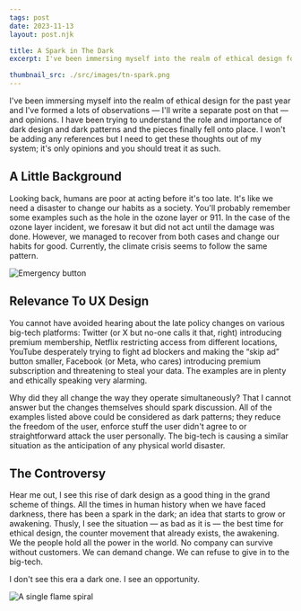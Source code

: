```yaml
--- 
tags: post
date: 2023-11-13
layout: post.njk

title: A Spark in The Dark
excerpt: I've been immersing myself into the realm of ethical design for the past year and I've formed a lots of observations — I'll write a separate post on that — and opinions.

thumbnail_src: ./src/images/tn-spark.png
---
```


I've been immersing myself into the realm of ethical design for the past year and I've formed a lots of observations — I'll write a separate post on that — and opinions. I have been trying to understand the role and importance of dark design and dark patterns and the pieces finally fell onto place. I won't be adding any references but I need to get these thoughts out of my system; it's only opinions and you should treat it as such.

## A Little Background

Looking back, humans are poor at acting before it's too late. It's like we need a disaster to change our habits as a society. You'll probably remember some examples such as the hole in the ozone layer or 911. In the case of the ozone layer incident, we foresaw it but did not act until the damage was done. However, we managed to recover from both cases and change our habits for good. Currently, the climate crisis seems to follow the same pattern.

![Emergency button](https://miro.medium.com/v2/resize:fit:720/format:webp/0*JlJeFxQiRJ3ZtkYX "Photo by Jason Leung on Unsplash")

## Relevance To UX Design

You cannot have avoided hearing about the late policy changes on various big-tech platforms: Twitter (or X but no-one calls it that, right) introducing premium membership, Netflix restricting access from different locations, YouTube desperately trying to fight ad blockers and making the “skip ad” button smaller, Facebook (or Meta, who cares) introducing premium subscription and threatening to steal your data. The examples are in plenty and ethically speaking very alarming.

Why did they all change the way they operate simultaneously? That I cannot answer but the changes themselves should spark discussion. All of the examples listed above could be considered as dark patterns; they reduce the freedom of the user, enforce stuff the user didn't agree to or straightforward attack the user personally. The big-tech is causing a similar situation as the anticipation of any physical world disaster.

## The Controversy

Hear me out, I see this rise of dark design as a good thing in the grand scheme of things. All the times in human history when we have faced darkness, there has been a spark in the dark; an idea that starts to grow or awakening. Thusly, I see the situation — as bad as it is — the best time for ethical design, the counter movement that already exists, the awakening. We the people hold all the power in the world. No company can survive without customers. We can demand change. We can refuse to give in to the big-tech.

I don't see this era a dark one. I see an opportunity.

![A single flame spiral](https://miro.medium.com/v2/resize:fit:720/format:webp/0*xa-D_bqU4GXCBRyg "Photo by Paul Bulai on Unsplash")
